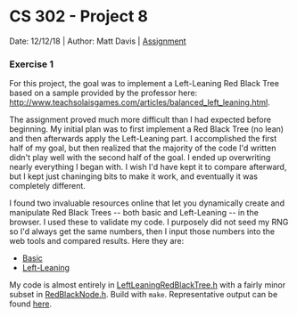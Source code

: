 # CS 302 - Project 8
Date: 12/12/18 | Author: Matt Davis | [Assignment](./cs302-hw8.pdf)

### Exercise 1
For this project, the goal was to implement a Left-Leaning Red
Black Tree based on a sample provided by the professor here: http://www.teachsolaisgames.com/articles/balanced_left_leaning.html.

The assignment proved much more difficult than I had expected before
beginning. My initial plan was to first implement a Red Black Tree (no
lean) and then afterwards apply the Left-Leaning part. I accomplished
the first half of my goal, but then realized that the majority of the
code I'd written didn't play well with the second half of the goal. I
ended up overwriting nearly everything I began with. I wish I'd have
kept it to compare afterward, but I kept just chaninging bits to make
it work, and eventually it was completely different.

I found two invaluable resources online that let you dynamically create
and manipulate Red Black Trees -- both basic and Left-Leaning -- in
the browser. I used these to validate my code. I purposely did not
seed my RNG so I'd always get the same numbers, then I input those
numbers into the web tools and compared results. Here they are:

- [Basic](https://www.cs.usfca.edu/~galles/visualization/RedBlack.html)
- [Left-Leaning](http://inst.eecs.berkeley.edu/~cs61b/fa17/materials/demos/ll-red-black-demo.html)

My code is almost entirely in [LeftLeaningRedBlackTree.h](./LeftLeaningRedBlackTree.h)
with a fairly minor subset in [RedBlackNode.h](RedBlackNode.h). Build with
`make`. Representative output can be found [here](./proj8.out).